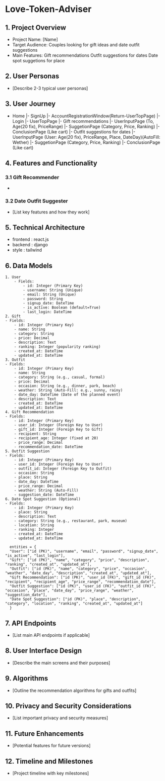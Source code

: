 # Love-Token-Adviser

## 1. Project Overview
- Project Name: [Name]
- Target Audience: Couples looking for gift ideas and date outfit suggestions
- Main Features: 
	Gift recommendations
	Outfit suggestions for dates
	Date spot suggetions for place

## 2. User Personas
- [Describe 2-3 typical user personas]

## 3. User Journey
- Home
	 |- SignUp
				 |- AccountRegistrationWindow(Return-UserTopPage)
   |- Login
				 |- UserTopPage
				         |- Gift recommendations
										         |- UserInputPage (To, Age(20 fix), PriceRange)
											       |- SuggetionPage (Category, Price, Ranking)
											       |- ConclusionPage (Like cart)
				         |- Outfit suggestions for dates
										         |- UserInputPage (User: Age(20 fix), PriceRange, Place, DateDay)(AutoFill: Wether)
										         |- SuggetionPage (Category, Price, Ranking)
										         |- ConclusionPage (Like cart)

## 4. Features and Functionality
### 3.1 Gift Recommender
- 

### 3.2 Date Outfit Suggester
- [List key features and how they work]

## 5. Technical Architecture
- frontend : react.js
- backend : django
- style : tailwind

## 6. Data Models
	1. User
		- Fields:
		    - id: Integer (Primary Key)
		    - username: String (Unique)
		    - email: String (Unique)
		    - password: String
		    - signup_date: DateTime
		    - is_active: Boolean (default=True)
		    - last_login: DateTime
	2. Gift
	- Fields:
	    - id: Integer (Primary Key)
	    - name: String
	    - category: String
	    - price: Decimal
	    - description: Text
	    - ranking: Integer (popularity ranking)
	    - created_at: DateTime
	    - updated_at: DateTime
	3. Outfit
	- Fields:
	    - id: Integer (Primary Key)
	    - name: String
	    - category: String (e.g., casual, formal)
	    - price: Decimal
	    - occasion: String (e.g., dinner, park, beach)
	    - weather: String (Auto-Fill: e.g., sunny, rainy)
	    - date_day: DateTime (Date of the planned event)
	    - description: Text
	    - created_at: DateTime
	    - updated_at: DateTime
	4. Gift Recommendation
	- Fields:
	    - id: Integer (Primary Key)
	    - user_id: Integer (Foreign Key to User)
	    - gift_id: Integer (Foreign Key to Gift)
	    - recipient: String
	    - recipient_age: Integer (fixed at 20)
	    - price_range: Decimal
	    - recommendation_date: DateTime
	5. Outfit Suggestion
	- Fields:
	    - id: Integer (Primary Key)
	    - user_id: Integer (Foreign Key to User)
	    - outfit_id: Integer (Foreign Key to Outfit)
	    - occasion: String
	    - place: String
	    - date_day: DateTime
	    - price_range: Decimal
	    - weather: String (Auto-Fill)
	    - suggestion_date: DateTime
	6. Date Spot Suggestion (Optional)
	- Fields:
	    - id: Integer (Primary Key)
	    - place: String
	    - description: Text
	    - category: String (e.g., restaurant, park, museum)
	    - location: String
	    - ranking: Integer
	    - created_at: DateTime
	    - updated_at: DateTime
 
	  entities = {
	  "User": ["id (PK)", "username", "email", "password", "signup_date", "is_active", "last_login"],
	  "Gift": ["id (PK)", "name", "category", "price", "description", "ranking", "created_at", "updated_at"],
	  "Outfit": ["id (PK)", "name", "category", "price", "occasion", "weather", "date_day", "description", "created_at", "updated_at"],
	  "Gift Recommendation": ["id (PK)", "user_id (FK)", "gift_id (FK)", "recipient", "recipient_age", "price_range", "recommendation_date"],
	  "Outfit Suggestion": ["id (PK)", "user_id (FK)", "outfit_id (FK)", "occasion", "place", "date_day", "price_range", "weather", "suggestion_date"],
	  "Date Spot Suggestion": ["id (PK)", "place", "description", "category", "location", "ranking", "created_at", "updated_at"]
	  }

## 7. API Endpoints
- [List main API endpoints if applicable]

## 8. User Interface Design
- [Describe the main screens and their purposes]

## 9. Algorithms
- [Outline the recommendation algorithms for gifts and outfits]

## 10. Privacy and Security Considerations
- [List important privacy and security measures]

## 11. Future Enhancements
- [Potential features for future versions]

## 12. Timeline and Milestones
- [Project timeline with key milestones]
